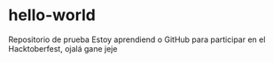 # hello-world
Repositorio de prueba
Estoy aprendiend o GitHub para participar en el Hacktoberfest, ojalá gane jeje

